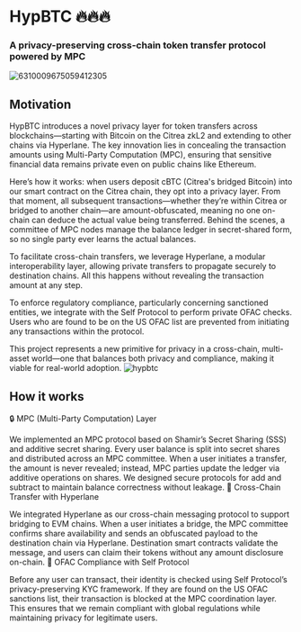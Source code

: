 # HypBTC 🔥🔥🔥
### A privacy-preserving cross-chain token transfer protocol powered by MPC
![6310009675059412305](https://github.com/user-attachments/assets/79a55b03-6dab-494d-a93a-253a3e724274)

## Motivation
HypBTC introduces a novel privacy layer for token transfers across blockchains—starting with Bitcoin on the Citrea zkL2 and extending to other chains via Hyperlane. The key innovation lies in concealing the transaction amounts using Multi-Party Computation (MPC), ensuring that sensitive financial data remains private even on public chains like Ethereum.

Here’s how it works: when users deposit cBTC (Citrea's bridged Bitcoin) into our smart contract on the Citrea chain, they opt into a privacy layer. From that moment, all subsequent transactions—whether they’re within Citrea or bridged to another chain—are amount-obfuscated, meaning no one on-chain can deduce the actual value being transferred. Behind the scenes, a committee of MPC nodes manage the balance ledger in secret-shared form, so no single party ever learns the actual balances.

To facilitate cross-chain transfers, we leverage Hyperlane, a modular interoperability layer, allowing private transfers to propagate securely to destination chains. All this happens without revealing the transaction amount at any step.

To enforce regulatory compliance, particularly concerning sanctioned entities, we integrate with the Self Protocol to perform private OFAC checks. Users who are found to be on the US OFAC list are prevented from initiating any transactions within the protocol.

This project represents a new primitive for privacy in a cross-chain, multi-asset world—one that balances both privacy and compliance, making it viable for real-world adoption.
![hypbtc](https://github.com/user-attachments/assets/b8e23caa-ef6c-4741-beae-7d52e2849941)



## How it works
🔒 MPC (Multi-Party Computation) Layer

We implemented an MPC protocol based on Shamir’s Secret Sharing (SSS) and additive secret sharing.
Every user balance is split into secret shares and distributed across an MPC committee.
When a user initiates a transfer, the amount is never revealed; instead, MPC parties update the ledger via additive operations on shares.
We designed secure protocols for add and subtract to maintain balance correctness without leakage.
🔁 Cross-Chain Transfer with Hyperlane

We integrated Hyperlane as our cross-chain messaging protocol to support bridging to EVM chains.
When a user initiates a bridge, the MPC committee confirms share availability and sends an obfuscated payload to the destination chain via Hyperlane.
Destination smart contracts validate the message, and users can claim their tokens without any amount disclosure on-chain.
🚨 OFAC Compliance with Self Protocol

Before any user can transact, their identity is checked using Self Protocol’s privacy-preserving KYC framework.
If they are found on the US OFAC sanctions list, their transaction is blocked at the MPC coordination layer.
This ensures that we remain compliant with global regulations while maintaining privacy for legitimate users.
